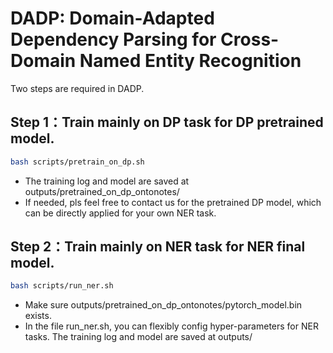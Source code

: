 # DADP: Domain-Adapted Dependency Parsing for Cross-Domain Named Entity Recognition


Two steps are required in DADP.

## Step 1：Train mainly on DP task for DP pretrained model.

```bash
bash scripts/pretrain_on_dp.sh
```

- The training log and model are saved at outputs/pretrained_on_dp_ontonotes/
- If needed, pls feel free to contact us for the pretrained DP model, which can be directly applied for your own NER task.

## Step 2：Train mainly on NER task for NER final model.

```bash
bash scripts/run_ner.sh
```

- Make sure outputs/pretrained_on_dp_ontonotes/pytorch_model.bin exists.
- In the file run_ner.sh, you can flexibly config hyper-parameters for NER tasks. The training log and model are saved at outputs/
